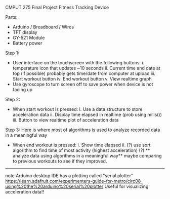CMPUT 275 Final Project
Fitness Tracking Device

Parts: 
- Arduino / Breadboard / Wires
- TFT display
- GY-521 Module
- Battery power

Step 1:
- User interface on the touchscreen with the following buttons:
      i. temperature icon that updates ~10 seconds
      ii. Current time and date at top (if possible) probably gets time/date from computer at upload
      iii. Start workout button
      iv. End workout button
      v. View realtime graph
- Use gyroscope to turn screen off to save power when device is not facing up

Step 2:
- When start workout is pressed:
      i. Use a data structure to store acceleration data
      ii. Display time elapsed in realtime (prob using milis())
      iii. Button to view realtime plot of acceleration data

Step 3:
Here is where most of algorithms is used to analyze recorded data in a meaningful way
- When end workout is pressed:
      i. Show time elapsed
      ii. (?) use sort algorithm to find time of most activity (highest acceleration) (?)
** analyze data using algorithms in a meaningful way**
maybe comparing to previous workouts to see if they improved.


___________________
note Arduino desktop IDE has a plotting called "serial plotter"
https://learn.adafruit.com/experimenters-guide-for-metro/circ08-using%20the%20arduino%20serial%20plotter 
Useful for visualizing acceleration data!!

